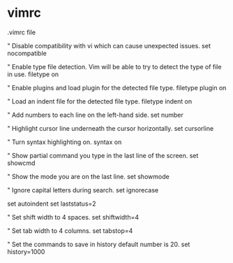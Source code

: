# vimrc
.vimrc file

" Disable compatibility with vi which can cause unexpected issues.
set nocompatible

" Enable type file detection. Vim will be able to try to detect the type of file in use.
filetype on

" Enable plugins and load plugin for the detected file type.
filetype plugin on

" Load an indent file for the detected file type.
filetype indent on

" Add numbers to each line on the left-hand side.
set number

" Highlight cursor line underneath the cursor horizontally.
set cursorline

" Turn syntax highlighting on.
syntax on

" Show partial command you type in the last line of the screen.
set showcmd

" Show the mode you are on the last line.
set showmode

" Ignore capital letters during search.
set ignorecase

set autoindent
set laststatus=2

" Set shift width to 4 spaces.
set shiftwidth=4

" Set tab width to 4 columns.
set tabstop=4

" Set the commands to save in history default number is 20.
set history=1000
